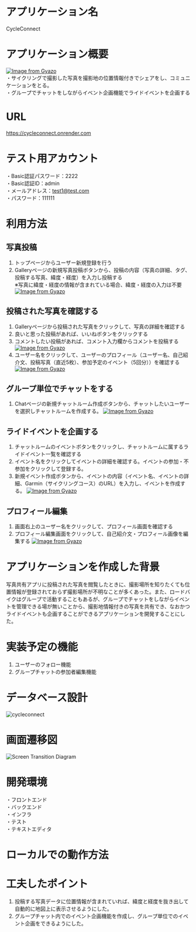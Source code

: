 # アプリケーション名
CycleConnect
# アプリケーション概要
[![Image from Gyazo](https://i.gyazo.com/afdea41a907c8c5fcdde1c81caeaf0a8.png)](https://gyazo.com/afdea41a907c8c5fcdde1c81caeaf0a8)<br>
・サイクリングで撮影した写真を撮影地の位置情報付きでシェアをし、コミュニケーションをとる。<br>
・グループでチャットをしながらイベント企画機能でライドイベントを企画する
# URL
https://cycleconnect.onrender.com


# テスト用アカウント
・Basic認証パスワード：2222<br>
・Basic認証ID：admin<br>
・メールアドレス：test1@test.com<br>
・パスワード：111111

# 利用方法
## 写真投稿
1. トップページからユーザー新規登録を行う<br>
2. Galleryページの新規写真投稿ボタンから、投稿の内容（写真の詳細、タグ、投稿する写真、緯度・経度）を入力し投稿する<br>
※写真に緯度・経度の情報が含まれている場合、緯度・経度の入力は不要<br>
[![Image from Gyazo](https://i.gyazo.com/5708fad4a7888b070f83ffc426358c0f.gif)](https://gyazo.com/5708fad4a7888b070f83ffc426358c0f)
## 投稿された写真を確認する
1. Galleryページから投稿された写真をクリックして、写真の詳細を確認する<br>
2. 良いと思った投稿があれば、いいねボタンをクリックする<br>
3. コメントしたい投稿があれば、コメント入力欄からコメントを投稿する
[![Image from Gyazo](https://i.gyazo.com/1113fec92007165ecddf92313c289ff6.gif)](https://gyazo.com/1113fec92007165ecddf92313c289ff6)
4. ユーザー名をクリックして、ユーザーのプロフィール（ユーザー名、自己紹介文、投稿写真（直近5枚）、参加予定のイベント（5回分））を確認する
[![Image from Gyazo](https://i.gyazo.com/be96546bec04561be6830fdd5c90cbb0.gif)](https://gyazo.com/be96546bec04561be6830fdd5c90cbb0)
## グループ単位でチャットをする
1. Chatページの新規チャットルーム作成ボタンから、チャットしたいユーザーを選択しチャットルームを作成する。
[![Image from Gyazo](https://i.gyazo.com/d80b5461fc8489f442e4a12ad39203c5.gif)](https://gyazo.com/d80b5461fc8489f442e4a12ad39203c5)
## ライドイベントを企画する
1. チャットルームのイベントボタンをクリックし、チャットルームに属するライドイベント一覧を確認する
2. イベント名をクリックしてイベントの詳細を確認する。イベントの参加・不参加をクリックして登録する。
3. 新規イベント作成ボタンから、イベントの内容（イベント名、イベントの詳細、Garmin（サイクリングコース）のURL）を入力し、イベントを作成する。
[![Image from Gyazo](https://i.gyazo.com/f83b969b37b8a6938d6c791e2cf32813.gif)](https://gyazo.com/f83b969b37b8a6938d6c791e2cf32813)
## プロフィール編集
1. 画面右上のユーザー名をクリックして、プロフィール画面を確認する
2. プロフィール編集画面をクリックして、自己紹介文・プロフィール画像を編集する
[![Image from Gyazo](https://i.gyazo.com/a1e2f9712fb2a76efc6282f5335c3d57.gif)](https://gyazo.com/a1e2f9712fb2a76efc6282f5335c3d57)
# アプリケーションを作成した背景
写真共有アプリに投稿された写真を閲覧したときに、撮影場所を知りたくても位置情報が登録されておらず撮影場所が不明なことが多くあった。また、ロードバイクはグループで活動することもあるが、グループでチャットをしながらイベントを管理できる場が無いことから、撮影地情報付きの写真を共有でき、なおかつライドイベントも企画することができるアプリケーションを開発することにした。

# 実装予定の機能
1. ユーザーのフォロー機能
2. グループチャットの参加者編集機能

# データベース設計
![cycleconnect](https://github.com/user-attachments/assets/9d0af6b3-67e6-4237-b236-3e670f415641)

# 画面遷移図
![Screen Transition Diagram](https://github.com/user-attachments/assets/f9b0deb7-042c-49b7-8e1b-bca251a8d857)

# 開発環境
・フロントエンド<br>
・バックエンド<br>
・インフラ<br>
・テスト<br>
・テキストエディタ<br>
# ローカルでの動作方法

# 工夫したポイント
1. 投稿する写真データに位置情報が含まれていれば、緯度と経度を抜き出して自動的に地図上に表示させるようにした。
2. グループチャット内でのイベント企画機能を作成し、グループ単位でのイベント企画をできるようにした。